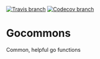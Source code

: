 [![Travis branch](https://img.shields.io/travis/gurupras/gocommons/master.svg?maxAge=2592000?style=plastic)]()
[![Codecov branch](https://img.shields.io/codecov/c/github/gurupras/gocommons/master.svg?maxAge=2592000?style=plastic)]()

# Gocommons
Common, helpful go functions
